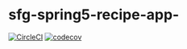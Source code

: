 # sfg-spring5-recipe-app-
[![CircleCI](https://circleci.com/gh/danielschnetler/sfg-spring5-recipe-app-?style=svg)](https://circleci.com/gh/danielschnetler/sfg-spring5-recipe-app-)
[![codecov](https://codecov.io/gh/danielschnetler/sfg-spring5-recipe-app-/branch/master/graph/badge.svg?token=SUXUB5BCCT)](https://codecov.io/gh/danielschnetler/sfg-spring5-recipe-app-)
